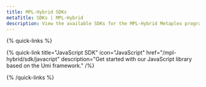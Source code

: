 ```yaml
---
title: MPL-Hybrid SDKs
metaTitle: SDKs | MPL-Hybrid
description: View the available SDKs for the MPL-Hybrid Metaplex program.
---
```




{% quick-links %}

{% quick-link title="JavaScript SDK" icon="JavaScript" href="/mpl-hybrid/sdk/javacript" description="Get started with our JavaScript library based on the Umi framework." /%}

{% /quick-links %}
